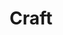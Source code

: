 ---
title: Craft
intro: Integrate Sketch with InvisionApp and design with real data.
link: https://www.invisionapp.com/craft
tags:
- Free
preview: resources/craft.png
category: Sketch plugins
---